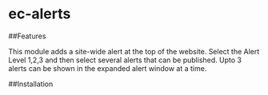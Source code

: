 # ec-alerts

##Features

This module adds a site-wide alert at the top of the website. Select the Alert Level 1,2,3 and then select several alerts that can be published. Upto 3 alerts can be shown in the expanded alert window at a time.

##Installation
